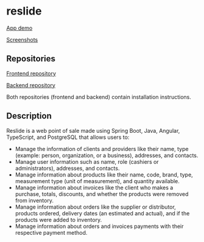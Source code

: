 # reslide

[App demo](https://reslide-demo.herokuapp.com/)

[Screenshots](https://github.com/fsv2860/reslide/blob/main/screenshots.md)

## Repositories

[Frontend repository](https://www.github.com/fsv2860/reslide-frontend)

[Backend repository](https://www.github.com/fsv2860/reslide-backend)

Both repositories (frontend and backend) contain installation instructions.

## Description

Reslide is a web point of sale made using Spring Boot, Java, Angular, TypeScript, and PostgreSQL that allows users to:

- Manage the information of clients and providers like their name, type (example: person, organization, or a business), addresses, and contacts.
- Manage user information such as name, role (cashiers or administrators), addresses, and contacts.
- Manage information about products like their name, code, brand, type, measurement type (unit of measurement), and quantity available.
- Manage information about invoices like the client who makes a purchase, totals, discounts, and whether the products were removed from inventory.
- Manage information about orders like the supplier or distributor, products ordered, delivery dates (an estimated and actual), and if the products were added to inventory.
- Manage information about orders and invoices payments with their respective payment method.
